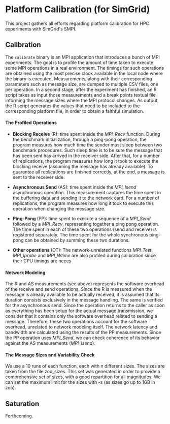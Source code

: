Platform Calibration (for SimGrid)
==================================

This project gathers all efforts regarding platform calibration for HPC experiments with SimGrid's SMPI.

Calibration
-----------

The `calibrate` binary is an MPI application that introduces a bunch
of MPI experiments. The goal is to profile the amount of time taken to
execute some MPI operations in a real environment. The timings for
such operations are obtained using the most precise clock available in
the local node where the binary is executed. Measurements, along
with their corresponding parameters such as message size, are dumped
to multiple CSV files, one per operation. In a second stage, after the experiment has
finished, an R script takes as input those measurements and a break
points textual file informing the message sizes where the MPI protocol
changes. As output, the R script generates the values that need to be
included to the corresponding platform file, in order to obtain a
faithful simulation.

#### The Profiled Operations

* **Blocking Receive** (R): time spent inside the _MPI_Recv_
    function. During the benchmark initialization, through a ping-pong
    operation, the program measures how much time the sender must
    sleep between two benchmark procedures. Such sleep time is to be
    sure the message that has been sent has arrived in the receiver
    side.  After that, for a number of replications, the program
    measures how long it took to execute the blocking receive
    (assuming the message has already available). To guarantee all
    replications are finished correctly, at the end, a message is sent
    to the receiver side.

* **Asynchronous Send** (AS): time spent inside the _MPI_Isend_
    asynchronous operation. This measurement captures the time spent
    in the buffering data and sending it to the network card. For a
    number of replications, the program measures how long it took to
    execute this operation when changing the message size.

* **Ping-Pong** (PP): time spent to execute a sequence of a _MPI_Send_
    followed by a _MPI_Recv_, representing together a ping pong
    operation. The time spent in each of these two operations (send
    and receive) is registered separately. The time spent for the
    whole synchronous ping-pong can be obtained by summing these two
    durations.

* **Other operations** (OT): The network-unrelated functions
    _MPI_Test_, _MPI_Iprobe_ and _MPI_Wtime_ are also profiled during
    calibration since their CPU timings are neces

#### Network Modeling

The R and AS measurements (see above) represents the software overhead
of the receive and send operations. Since the R is measured when the
message is already available to be actually received, it is assumed
that its duration consists exclusively in the message handling. The
same is verified for the asynchronous send. Since the operation
returns to the caller as soon as everything has been setup for the
actual message transmission, we consider that it contains only the
software overhead related to sending a message. Therefore, these two
operations account for the software overhead, unrelated to network
modeling itself. The network latency and bandwidth are calculated
using the results of the PP measurements. Since the PP operation uses
_MPI_Send_, we can check coherence of its behavior against the AS
measurements (_MPI_Isend_).

#### The Message Sizes and Variability Check

We use a 10 runs of each function, each with n different sizes.  The
sizes are taken from the file zoo_sizes.  This set was generated in
order to provide a comprehensive set of sizes, with a good repartition
for all magnitudes.  We can set the maximum limit for the sizes with
-s (as sizes go up to 1GB in zoo).

Saturation
----------

Forthcoming.
